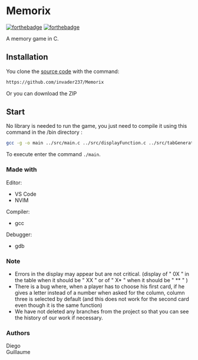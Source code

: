 
# Memorix
[![forthebadge](http://forthebadge.com/images/badges/built-with-love.svg)](http://forthebadge.com)
[![forthebadge](http://forthebadge.com/images/badges/powered-by-electricity.svg)](http://forthebadge.com)

A memory game in C.


## Installation

You clone the [source code](https://github.com/invader237/Memorix) with the command:
```bash
https://github.com/invader237/Memorix
```
Or you can download the ZIP

## Start

No library is needed to run the game, you just need to compile it using this command in the /bin directory :
```bash
gcc -g -o main ../src/main.c ../src/displayFunction.c ../src/tabGenerationFunction.c ../src/turnFunction.c ../src/bot.c
```

To execute enter the command `./main`. 

### Made with
Editor:
* VS Code
* NVIM

Compiler:
* gcc

Debugger: 
* gdb

### Note

* Errors in the display may appear but are not critical. (display of " 0X " in the table when it should be " XX " or of " X* " when it should be " ** " )
* There is a bug where, when a player has to choose his first card, if he gives a letter instead of a number when asked for the column, column three is selected by default (and this does not work for the second card even though it is the same function)
* We have not deleted any branches from the project so that you can see the history of our work if necessary.

### Authors
Diego \
Guillaume
